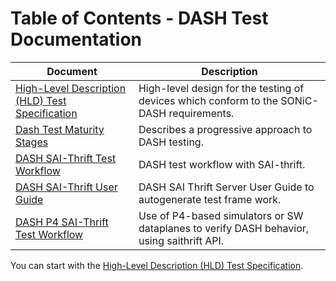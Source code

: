# Table of Contents - DASH Test Documentation

| Document | Description |
|----------|-------------|
| [High-Level Description (HLD) Test Specification](dash-test-HLD.md) | High-level design for the testing of devices which conform to the SONiC-DASH requirements.|  
| [Dash Test Maturity Stages](dash-test-maturity-stages.md) | Describes a progressive approach to DASH testing.|  
| [DASH SAI-Thrift Test Workflow](dash-test-workflow-saithrift.md) | DASH test workflow with SAI-thrift. |
| [DASH SAI-Thrift User Guide](https://github.com/opencomputeproject/SAI/blob/088627dd90c3420daf96d294c661b4a152afb01e/ptf/SAI_PTF_user-guide.md) | DASH SAI Thrift Server User Guide to autogenerate test frame work. |
| [DASH P4 SAI-Thrift Test Workflow](dash-test-workflow-p4-saithrift.md) | Use of P4-based simulators or SW dataplanes to verify DASH behavior, using saithrift API. |


You can start with the [High-Level Description (HLD) Test Specification](dash-test-HLD.md). 

